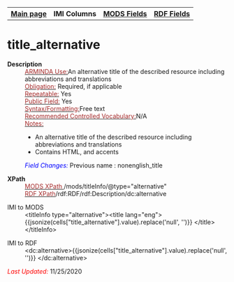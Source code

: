 <html>

<body>
<table style="width:100%">
  <tr>
    <th><a href="index.md">Main page</a></th>
	<th>IMI Columns</th>
    <th><a href="MODS.md">MODS Fields</a></th>
    <th><a href="#">RDF Fields</a></th>
  </tr>
</table>
<h1>title_alternative</h1>
<dl>
  <dt><b>Description</b></dt>
  <dd><ins><font color="brown">ARMINDA Use:</font></ins>An alternative title of the described resource including abbreviations and translations </dd>
  <dd><ins><font color="brown">Obligation:</font></ins> Required, if applicable</dd>
  <dd><ins><font color="brown">Repeatable:</font></ins> Yes</dd>
  <dd><ins><font color="brown">Public Field:</font></ins> Yes</dd>
  <dd><ins><font color="brown">Syntax/Formatting:</font></ins>Free text</dd>
  <dd><ins><font color="brown">Recommended Controlled Vocabulary:</font></ins>N/A</dd>
  <dd><ins><font color="brown">Notes: </font></ins>
		<ul>
			<li>An alternative title of the described resource including abbreviations and translations</li>
			<li>Contains HTML, and accents</li>
		</ul>
  </dd>
  <dd><font color="blue"><i>Field Changes: </i></font> Previous name : nonenglish_title</dd>
  </dt>
</dl>
<dl>
    <dt><b>XPath</b></dt>
	  <dd> <ins><font color="brown">MODS XPath </font></ins> /mods/titleInfo/@type="alternative"</dd>
		<dd> <ins><font color="brown">RDF XPath</font></ins>/rdf:RDF/rdf:Description/dc:alternative</dd>
</dl>
<dl>
	<dt>IMI to MODS</dt>
		<dd>&lt;titleInfo type="alternative"&gt;&lt;title lang="eng"&gt;{{jsonize(cells["title_alternative"].value).replace('null', '')}} &lt;/title&gt;&lt;/titleInfo&gt;</dd>
</dl>
<dl>
	<dt>IMI to RDF</dt>
		<dd>&lt;dc:alternative&gt;{{jsonize(cells["title_alternative"].value).replace('null', '')}} &lt;/dc:alternative&gt;</dd>
</dl>
</dl>
	<p><font color="red"><i>Last Updated: </i></font>11/25/2020</p>
</dl>
</body>
</html>